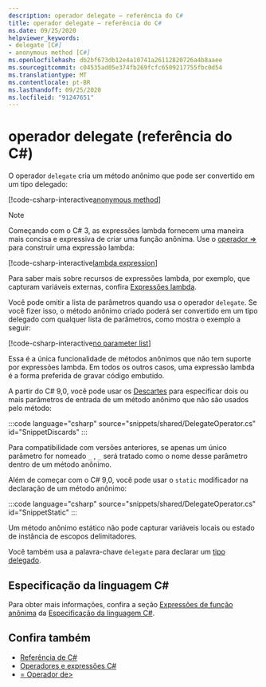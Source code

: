 ```yaml
---
description: operador delegate – referência do C#
title: operador delegate – referência do C#
ms.date: 09/25/2020
helpviewer_keywords:
- delegate [C#]
- anonymous method [C#]
ms.openlocfilehash: db2bf673db12e4a10741a26112820726a4b8aaee
ms.sourcegitcommit: c04535ad05e374fb269fcfc6509217755fbc0d54
ms.translationtype: MT
ms.contentlocale: pt-BR
ms.lasthandoff: 09/25/2020
ms.locfileid: "91247651"
---
```

# <a name="delegate-operator-c-reference"></a>operador delegate (referência do C#)

O operador `delegate` cria um método anônimo que pode ser convertido em um tipo delegado:

[!code-csharp-interactive[anonymous method](snippets/shared/DelegateOperator.cs#AnonymousMethod)]

> [!NOTE]
> Começando com o C# 3, as expressões lambda fornecem uma maneira mais concisa e expressiva de criar uma função anônima. Use o [operador =>](lambda-operator.md) para construir uma expressão lambda:
>
> [!code-csharp-interactive[lambda expression](snippets/shared/DelegateOperator.cs#Lambda)]
>
> Para saber mais sobre recursos de expressões lambda, por exemplo, que capturam variáveis externas, confira [Expressões lambda](lambda-expressions.md).

Você pode omitir a lista de parâmetros quando usa o operador `delegate`. Se você fizer isso, o método anônimo criado poderá ser convertido em um tipo delegado com qualquer lista de parâmetros, como mostra o exemplo a seguir:

[!code-csharp-interactive[no parameter list](snippets/shared/DelegateOperator.cs#WithoutParameterList)]

Essa é a única funcionalidade de métodos anônimos que não tem suporte por expressões lambda. Em todos os outros casos, uma expressão lambda é a forma preferida de gravar código embutido.

A partir do C# 9,0, você pode usar os [Descartes](../../discards.md) para especificar dois ou mais parâmetros de entrada de um método anônimo que não são usados pelo método:

:::code language="csharp" source="snippets/shared/DelegateOperator.cs" id="SnippetDiscards" :::

Para compatibilidade com versões anteriores, se apenas um único parâmetro for nomeado `_` , `_` será tratado como o nome desse parâmetro dentro de um método anônimo.

Além de começar com o C# 9,0, você pode usar o `static` modificador na declaração de um método anônimo:

:::code language="csharp" source="snippets/shared/DelegateOperator.cs" id="SnippetStatic" :::

Um método anônimo estático não pode capturar variáveis locais ou estado de instância de escopos delimitadores.

Você também usa a palavra-chave `delegate` para declarar um [tipo delegado](../builtin-types/reference-types.md#the-delegate-type).

## <a name="c-language-specification"></a>Especificação da linguagem C#

Para obter mais informações, confira a seção [Expressões de função anônima](~/_csharplang/spec/expressions.md#anonymous-function-expressions) da [Especificação da linguagem C#](~/_csharplang/spec/introduction.md).

## <a name="see-also"></a>Confira também

- [Referência de C#](../index.md)
- [Operadores e expressões C#](index.md)
- [= Operador de>](lambda-operator.md)
